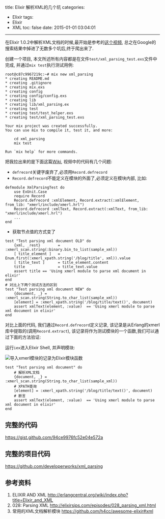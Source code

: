 title: Elixir 解析XML的几个坑
categories:
  - Elixir
tags:
  - Elixir
  - XML
toc: false
date: 2015-01-01 03:04:01
---


在Elixir 1.0.2中解析XML文档的时候,最开始是参考的[这个视频](http://elixirsips.com/episodes/028_parsing_xml.html), 总之在Google的搜索结果中掉进了无数多个坑后,终于爬出来了.

创建一个项目, 本文所述所有内容都是在文件`test/xml_parsing_test.exs`文件中完成, 并通过`mix test`执行测试用例:

    root@c87c9967219c:~# mix new xml_parsing
    * creating README.md
    * creating .gitignore
    * creating mix.exs
    * creating config
    * creating config/config.exs
    * creating lib
    * creating lib/xml_parsing.ex
    * creating test
    * creating test/test_helper.exs
    * creating test/xml_parsing_test.exs

    Your mix project was created successfully.
    You can use mix to compile it, test it, and more:

        cd xml_parsing
        mix test

    Run `mix help` for more commands.


把我拉出来的是下面这篇[Wiki](http://erlangcentral.org/wiki/index.php?title=Elixir_and_XML), 视频中的代码有几个问题:

- `defrecord`关键字废弃了,必须用`Record.defrecord`
- `Record.defrecord`不能定义在模块的外面了,必须定义在模块内部, 比如:
```
defmodule XmlParsingTest do
    use ExUnit.Case
    require Record
    Record.defrecord :xmlElement, Record.extract(:xmlElement, from_lib: "xmerl/include/xmerl.hrl")
    Record.defrecord :xmlText, Record.extract(:xmlText, from_lib: "xmerl/include/xmerl.hrl")
    ...
end
```
- 获取节点值的方式变了

```
test "Test parsing xml document OLD" do
    {xml, _rest}        = :xmerl_scan.string(:binary.bin_to_list(sample_xml))
    [ title_element ]   = Enum.first(:xmerl_xpath.string('/blog/title', xml)).value
    [ title_text ]      = title_element.content
    title               = title_text.value
    assert title == 'Using xmerl module to parse xml document in elixir'
end
# 对比上下两个测试方法的区别
test "Test parsing xml document NEW" do
    {document, _} = :xmerl_scan.string(String.to_char_list(sample_xml))
    [element] = :xmerl_xpath.string('/blog/title/text()', document)
    assert xmlText(element, :value)  == 'Using xmerl module to parse xml document in elixir'
end
```

对比上面的代码, 我们通过`Record.defrecord`定义记录, 该记录是从Erlang的xmerl库中提取的(调用`Record.extract`), 该记录将作为测试模块的一个函数,我们可以通过下面的方法验证:

运行`iex`进入Elixir Shell, 并声明模块:

![导入xmerl模块的记录为Elixir模块函数](/assets/elixir/671C1BC4-418A-4B67-9A35-5B0DDCA3E293.png)

```
test "Test parsing xml document" do
    # 解析XML文档
    {document, _} = :xmerl_scan.string(String.to_char_list(sample_xml))
    # XPATH查询
    [element] = :xmerl_xpath.string('/blog/title/text()', document)
    # 断言
    assert xmlText(element, :value)  == 'Using xmerl module to parse xml document in elixir'
end
```

## 完整的代码

https://gist.github.com/94ce9976fc52e04e572a

## 完整的项目代码

https://github.com/developerworks/xml_parsing

## 参考资料

1. ELIXIR AND XML
http://erlangcentral.org/wiki/index.php?title=Elixir_and_XML
2. 028: Parsing XML
http://elixirsips.com/episodes/028_parsing_xml.html
3. 常用的XML文档解析模块
https://github.com/h4cc/awesome-elixir#xml